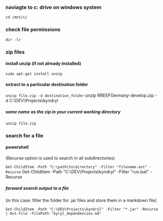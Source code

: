 ### naviagte to c: drive on windows system

```cd /mnt/c/```

### check file permissions
```dir -lr```

### zip files
#### install unzip (if not already installed)

```sudo apt-get install unzip```

#### extract to a particular destination folder

```unzip file.zip -d destination_folder```
unzip RREEFGermany-develop.zip -d C:\DEV\Projects\kyndryl
##### same name as the zip in your current working directory

```unzip file.zip```

### search for a file
#### powershell
(Recurse option is used to search in all subdirectories)

```Get-ChildItem -Path "C:\path\to\directory" -Filter "filename.ext" -Recurse```
Get-ChildItem -Path "C:\DEV\Projects\kyndryl" -Filter "run.bat" -Recurse

##### forward search output to a file
(in this case: filter the folder for .jar files and store them in a markdown file)

```Get-ChildItem -Path "C:\DEV\Projects\kyndryl" -Filter "*.jar" -Recurse | Out-File -FilePath "kyryl_dependencies.md"```

